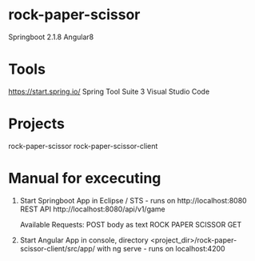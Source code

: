 # rock-paper-scissor
Springboot 2.1.8 Angular8

# Tools
https://start.spring.io/
Spring Tool Suite 3
Visual Studio Code

# Projects
rock-paper-scissor
rock-paper-scissor-client

# Manual for excecuting
1. Start Springboot App in Eclipse / STS - runs on http://localhost:8080
   REST API http://localhost:8080/api/v1/game
   
   Available Requests:
   POST body as text ROCK PAPER SCISSOR
   GET  
2. Start Angular App in console, directory <project_dir>/rock-paper-scissor-client/src/app/ with ng serve - runs on localhost:4200
